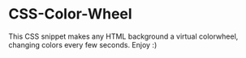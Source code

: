 # CSS-Color-Wheel
This CSS snippet makes any HTML background a virtual colorwheel, changing colors every few seconds.
Enjoy :)
